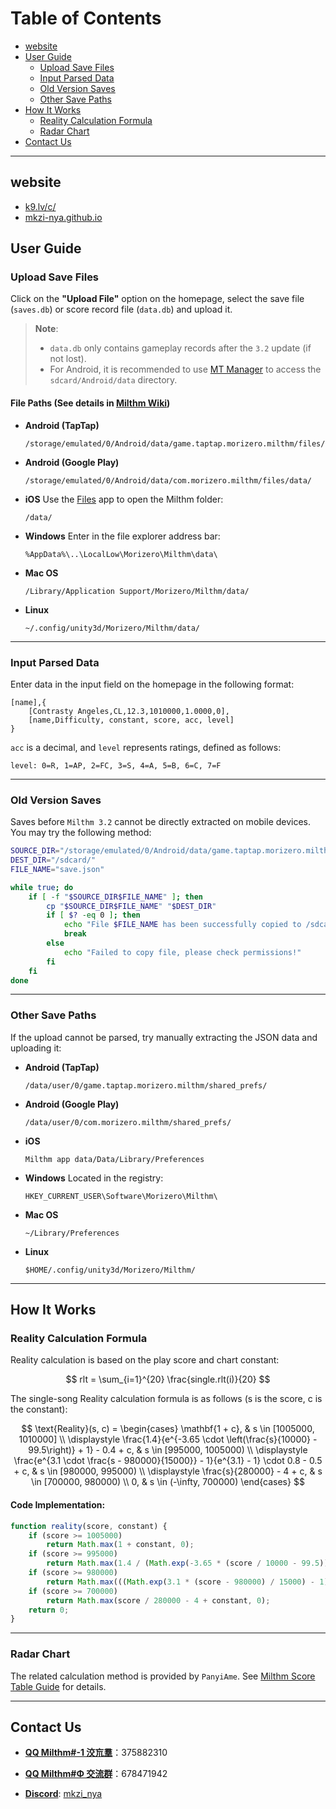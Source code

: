 
# Table of Contents
- [website](#website)
- [User Guide](#user-guide)
  - [Upload Save Files](#upload-save-files)
  - [Input Parsed Data](#input-parsed-data)
  - [Old Version Saves](#old-version-saves)
  - [Other Save Paths](#other-save-paths)
- [How It Works](#how-it-works)
  - [Reality Calculation Formula](#reality-calculation-formula)
  - [Radar Chart](#radar-chart)
- [Contact Us](#contact-us)

---

## website
  - [k9.lv/c/](http://k9.lv/c/)
  - [mkzi-nya.github.io](https://mkzi-nya.github.io/milthm-calculator-web/index.html)

## User Guide

### Upload Save Files

Click on the **"Upload File"** option on the homepage, select the save file (`saves.db`) or score record file (`data.db`) and upload it.

> **Note**:
> - `data.db` only contains gameplay records after the `3.2` update (if not lost).
> - For Android, it is recommended to use [MT Manager](https://mt2.cn/) to access the `sdcard/Android/data` directory.

#### **File Paths (See details in [Milthm Wiki](https://milthm.fandom.com/wiki/Data_File))**

- **Android (TapTap)**
  ```text
  /storage/emulated/0/Android/data/game.taptap.morizero.milthm/files/data/
  ```
- **Android (Google Play)**
  ```text
  /storage/emulated/0/Android/data/com.morizero.milthm/files/data/
  ```
- **iOS**
  Use the [Files](https://support.apple.com/en-us/102570) app to open the Milthm folder:
  ```text
  /data/
  ```
- **Windows**
  Enter in the file explorer address bar:
  ```text
  %AppData%\..\LocalLow\Morizero\Milthm\data\
  ```
- **Mac OS**
  ```text
  /Library/Application Support/Morizero/Milthm/data/
  ```
- **Linux**
  ```text
  ~/.config/unity3d/Morizero/Milthm/data/
  ```

---

### Input Parsed Data

Enter data in the input field on the homepage in the following format:

```text
[name],{
    [Contrasty Angeles,CL,12.3,1010000,1.0000,0],
    [name,Difficulty, constant, score, acc, level]
}
```

`acc` is a decimal, and `level` represents ratings, defined as follows:

```text
level: 0=R, 1=AP, 2=FC, 3=S, 4=A, 5=B, 6=C, 7=F
```

---

### Old Version Saves

Saves before `Milthm 3.2` cannot be directly extracted on mobile devices. You may try the following method:

```sh
SOURCE_DIR="/storage/emulated/0/Android/data/game.taptap.morizero.milthm/files/"
DEST_DIR="/sdcard/"
FILE_NAME="save.json"

while true; do
    if [ -f "$SOURCE_DIR$FILE_NAME" ]; then
        cp "$SOURCE_DIR$FILE_NAME" "$DEST_DIR"
        if [ $? -eq 0 ]; then
            echo "File $FILE_NAME has been successfully copied to /sdcard/"
            break
        else
            echo "Failed to copy file, please check permissions!"
        fi
    fi
done
```

---

### Other Save Paths

If the upload cannot be parsed, try manually extracting the JSON data and uploading it:

- **Android (TapTap)**
  ```text
  /data/user/0/game.taptap.morizero.milthm/shared_prefs/
  ```
- **Android (Google Play)**
  ```text
  /data/user/0/com.morizero.milthm/shared_prefs/
  ```
- **iOS**
  ```text
  Milthm app data/Data/Library/Preferences
  ```
- **Windows**
  Located in the registry:
  ```text
  HKEY_CURRENT_USER\Software\Morizero\Milthm\
  ```
- **Mac OS**
  ```text
  ~/Library/Preferences
  ```
- **Linux**
  ```text
  $HOME/.config/unity3d/Morizero/Milthm/
  ```

---

## How It Works

### Reality Calculation Formula

Reality calculation is based on the play score and chart constant:

$$
rlt = \sum_{i=1}^{20} \frac{single.rlt(i)}{20}
$$

The single-song Reality calculation formula is as follows (s is the score, c is the constant):


$$
\text{Reality}(s, c) =
\begin{cases} 
\mathbf{1 + c}, & s \in [1005000, 1010000] \\
\displaystyle \frac{1.4}{e^{-3.65 \cdot \left(\frac{s}{10000} - 99.5\right)} + 1} - 0.4 + c, 
& s \in [995000, 1005000) \\
\displaystyle \frac{e^{3.1 \cdot \frac{s - 980000}{15000}} - 1}{e^{3.1} - 1} \cdot 0.8 - 0.5 + c, 
& s \in [980000, 995000) \\
\displaystyle \frac{s}{280000} - 4 + c, & s \in [700000, 980000) \\
0, & s \in (-\infty, 700000)
\end{cases}
$$


#### Code Implementation:
```js
function reality(score, constant) {
    if (score >= 1005000)
        return Math.max(1 + constant, 0);
    if (score >= 995000) 
        return Math.max(1.4 / (Math.exp(-3.65 * (score / 10000 - 99.5)) + 1) - 0.4 + constant, 0);
    if (score >= 980000) 
        return Math.max(((Math.exp(3.1 * (score - 980000) / 15000) - 1) / (Math.exp(3.1) - 1)) * 0.8 - 0.5 + constant, 0);
    if (score >= 700000) 
        return Math.max(score / 280000 - 4 + constant, 0);
    return 0;
}
```

---

### Radar Chart

The related calculation method is provided by `PanyiAme`. See [Milthm Score Table Guide](https://wwp.lanzoup.com/iZ59A2j8nbpe) for details.

---

## Contact Us

- **[QQ Milthm#-1 洨巟羣](https://qm.qq.com/q/Utb6sNDvki)**：375882310

- **[QQ Milthm#Φ 交流群](https://qm.qq.com/q/fIErsKKz3a)**：678471942

- **[Discord](https://discord.gg/66qthKHw)**: [mkzi_nya](https://discord.gg/66qthKHw)

